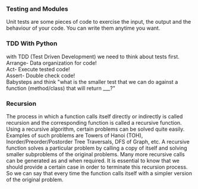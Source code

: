 ### Testing and Modules <br>
Unit tests are some pieces of code to exercise the input, the output and the behaviour of your code. You can write them anytime you want.<br>
### TDD With Python<br>
with TDD (Test Driven Development) we need to think about tests first. <br>
Arrange- Data organization for code! <br>
Act- Execute tested code!<br>
Assert- Double check code!<br>
Babysteps and think "what is the smaller test that we can do against a function (method/class) that will return ___?"<br>
### Recursion<br>
The process in which a function calls itself directly or indirectly is called recursion and the corresponding function is called a recursive function. Using a recursive algorithm, certain problems can be solved quite easily. Examples of such problems are Towers of Hanoi (TOH), Inorder/Preorder/Postorder Tree Traversals, DFS of Graph, etc. A recursive function solves a particular problem by calling a copy of itself and solving smaller subproblems of the original problems. Many more recursive calls can be generated as and when required. It is essential to know that we should provide a certain case in order to terminate this recursion process. So we can say that every time the function calls itself with a simpler version of the original problem.

